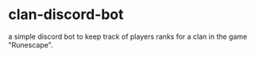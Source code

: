 # clan-discord-bot
a simple discord bot to keep track of players ranks for a clan in the game "Runescape".
